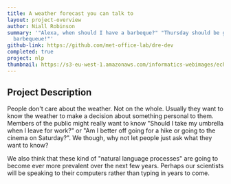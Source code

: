 ```yaml
---
title: A weather forecast you can talk to
layout: project-overview
author: Niall Robinson
summary: '"Alexa, when should I have a barbeque?" "Thursday should be great for a
  barbequeue!"'
github-link: https://github.com/met-office-lab/dre-dev
completed: true
project: nlp
thumbnail: https://s3-eu-west-1.amazonaws.com/informatics-webimages/echo.jpg
---
```


## Project Description
People don't care about the weather. Not on the whole. Usually they want to know the weather to make a decision about something personal to them. Members of the public might really want to know "Should I take my umbrella when I leave for work?" or "Am I better off going for a hike or going to the cinema on Saturday?". We though, why not let people just ask what they want to know?

We also think that these kind of "natural language processes" are going to become ever more prevalent over the next few years. Perhaps our scientists will be speaking to their computers rather than typing in years to come.
